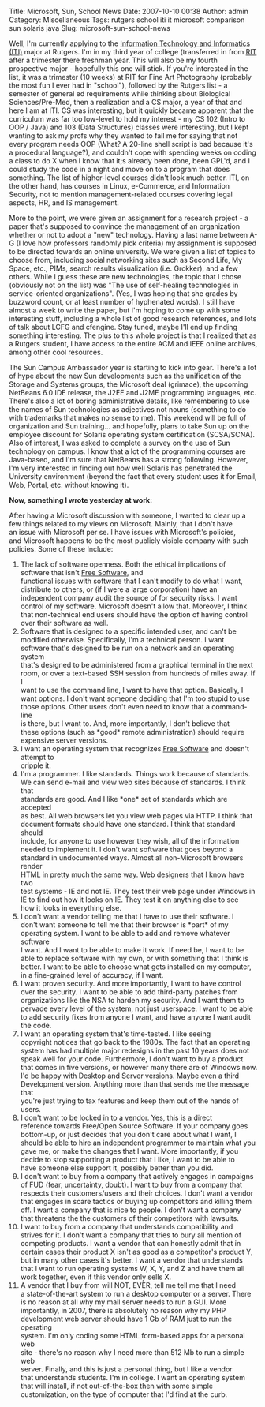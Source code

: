 Title: Microsoft, Sun, School News
Date: 2007-10-10 00:38
Author: admin
Category: Miscellaneous
Tags: rutgers school iti it microsoft comparison sun solaris java
Slug: microsoft-sun-school-news

Well, I'm currently applying to the [Information Technology and
Informatics
(ITI)](http://www.scils.rutgers.edu/information-technology-and-informatics-major/program-information.html)
major at Rutgers. I'm in my third year of college (transferred in from
[RIT](http://www.rit.edu) after a trimester there freshman year. This
will also be my fourth prospective major - hopefully this one will
stick. If you're interested in the list, it was a trimester (10 weeks)
at RIT for Fine Art Photography (probably the most fun I ever had in
"school"), followed by the Rutgers list - a semester of general ed
requirements while thinking about Biological Sciences/Pre-Med, then a
realization and a CS major, a year of that and here I am at ITI. CS was
interesting, but it quickly became apparent that the curriculum was far
too low-level to hold my interest - my CS 102 (Intro to OOP / Java) and
103 (Data Structures) classes were interesting, but I kept wanting to
ask my profs why they wanted to fail me for saying that not every
program needs OOP (What? A 20-line shell script is bad because it's a
procedural language?), and couldn't cope with spending weeks on coding a
class to do X when I know that it;s already been done, been GPL'd, and I
could study the code in a night and move on to a program that does
something. The list of higher-level courses didn't look much better.
ITI, on the other hand, has courses in Linux, e-Commerce, and
Information Security, not to mention management-related courses covering
legal aspects, HR, and IS management.

More to the point, we were given an assignment for a research project -
a paper that's supposed to convince the management of an organization
whether or not to adopt a "new" technology. Having a last name between
A-G (I love how professors randomly pick criteria) my assignment is
supposed to be directed towards an online university. We were given a
list of topics to choose from, including social networking sites such as
Second Life, My Space, etc., PIMs, search results visualization (i.e.
Grokker), and a few others. While I guess these are new technologies,
the topic that I chose (obviously not on the list) was "The use of
self-healing technologies in service-oriented organizations". (Yes, I
was hoping that she grades by buzzword count, or at least number of
hyphenated words). I still have almost a week to write the paper, but
I'm hoping to come up with some interesting stuff, including a whole
list of good research references, and lots of talk about LCFG and
cfengine. Stay tuned, maybe I'll end up finding something interesting.
The plus to this whole project is that I realized that as a Rutgers
student, I have access to the entire ACM and IEEE online archives, among
other cool resources.

The Sun Campus Ambassador year is starting to kick into gear. There's a
lot of hype about the new Sun developments such as the unification of
the Storage and Systems groups, the Microsoft deal (grimace), the
upcoming NetBeans 6.0 IDE release, the J2EE and J2ME programming
languages, etc. There's also a lot of boring administrative details,
like remembering to use the names of Sun technologies as adjectives not
nouns (something to do with trademarks that makes no sense to me). This
weekend will be full of organization and Sun training... and hopefully,
plans to take Sun up on the employee discount for Solaris operating
system certification (SCSA/SCNA). Also of interest, I was asked to
complete a survey on the use of Sun technology on campus. I know that a
lot of the programming courses are Java-based, and I'm sure that
NetBeans has a strong following. However, I'm very interested in finding
out how well Solaris has penetrated the University environment (beyond
the fact that every student uses it for Email, Web, Portal, etc. without
knowing it).

**Now, something I wrote yesterday at work:**

After having a Microsoft discussion with someone, I wanted to clear up
a  
few things related to my views on Microsoft. Mainly, that I don't have  
an issue with Microsoft per se. I have issues with Microsoft's
policies,  
and Microsoft happens to be the most publicly visible company with such  
policies. Some of these Include:

1.  The lack of software openness. Both the ethical implications of  
   software that isn't [Free Software](http://www.fsf.org), and  
   functional issues with software that I can't modify to do what I
    want,  
   distribute to others, or (if I were a large corporation) have an  
   independent company audit the source of for security risks. I want  
   control of my software. Microsoft doesn't allow that. Moreover, I
    think  
   that non-technical end users should have the option of having
    control  
   over their software as well.
2.  Software that is designed to a specific intended user, and can't be  
   modified otherwise. Specifically, I'm a technical person. I want  
   software that's designed to be run on a network and an operating
    system  
   that's designed to be administered from a graphical terminal in the
    next  
   room, or over a text-based SSH session from hundreds of miles away.
    If I  
   want to use the command line, I want to have that option. Basically,
    I  
   want options. I don't want someone deciding that I'm too stupid to
    use  
   those options. Other users don't even need to know that a
    command-line  
   is there, but I want to. And, more importantly, I don't believe
    that  
   these options (such as \*good\* remote administration) should
    require  
   expensive server versions.
3.  I want an operating system that recognizes [Free
    Software](http://www.fsf.org) and doesn't attempt to  
   cripple it.
4.  I'm a programmer. I like standards. Things work because of
    standards.  
   We can send e-mail and view web sites because of standards. I think
    that  
   standards are good. And I like \*one\* set of standards which are
    accepted  
   as best. All web browsers let you view web pages via HTTP. I think
    that  
   document formats should have one standard. I think that standard
    should  
   include, for anyone to use however they wish, all of the
    information  
   needed to implement it. I don't want software that goes beyond a  
   standard in undocumented ways. Almost all non-Microsoft browsers
    render  
   HTML in pretty much the same way. Web designers that I know have
    two  
   test systems - IE and not IE. They test their web page under Windows
    in  
   IE to find out how it looks on IE. They test it on anything else to
    see  
   how it looks in everything else.
5.  I don't want a vendor telling me that I have to use their software.
    I  
   don't want someone to tell me that their browser is \*part\* of my  
   operating system. I want to be able to add and remove whatever
    software  
   I want. And I want to be able to make it work. If need be, I want to
    be  
   able to replace software with my own, or with something that I think
    is  
   better. I want to be able to choose what gets installed on my
    computer,  
   in a fine-grained level of accuracy, if I want.
6.  I want proven security. And more importantly, I want to have
    control  
   over the security. I want to be able to add third-party patches
    from  
   organizations like the NSA to harden my security. And I want them
    to  
   pervade every level of the system, not just userspace. I want to be
    able  
   to add security fixes from anyone I want, and have anyone I want
    audit  
   the code.
7.  I want an operating system that's time-tested. I like seeing  
   copyright notices that go back to the 1980s. The fact that an
    operating  
   system has had multiple major redesigns in the past 10 years does
    not  
   speak well for your code. Furthermore, I don't want to buy a
    product  
   that comes in five versions, or however many there are of Windows
    now.  
   I'd be happy with Desktop and Server versions. Maybe even a third  
   Development version. Anything more than that sends me the message
    that  
   you're just trying to tax features and keep them out of the hands of
    users.
8.  I don't want to be locked in to a vendor. Yes, this is a direct  
   reference towards Free/Open Source Software. If your company goes  
   bottom-up, or just decides that you don't care about what I want, I  
   should be able to hire an independent programmer to maintain what
    you  
   gave me, or make the changes that I want. More importantly, if you  
   decide to stop supporting a product that I like, I want to be able
    to  
   have someone else support it, possibly better than you did.
9.  I don't want to buy from a company that actively engages in
    campaigns  
   of FUD (fear, uncertainty, doubt). I want to buy from a company
    that  
   respects their customers/users and their choices. I don't want a
    vendor  
   that engages in scare tactics or buying up competitors and killing
    them  
   off. I want a company that is nice to people. I don't want a
    company  
   that threatens the the customers of their competitors with lawsuits.
10. I want to buy from a company that understands compatibility and  
   strives for it. I don't want a company that tries to bury all
    mention of  
   competing products. I want a vendor that can honestly admit that in  
   certain cases their product X isn't as good as a competitor's
    product Y,  
   but in many other cases it's better. I want a vendor that
    understands  
   that I want to run operating systems W, X, Y, and Z and have them
    all  
   work together, even if this vendor only sells X.
11. A vendor that I buy from will NOT, EVER, tell me tell me that I
    need  
   a state-of-the-art system to run a desktop computer or a server.
    There  
   is no reason at all why my mail server needs to run a GUI. More  
   importantly, in 2007, there is absolutely no reason why my PHP  
   development web server should have 1 Gb of RAM just to run the
    operating  
   system. I'm only coding some HTML form-based apps for a personal
    web  
   site - there's no reason why I need more than 512 Mb to run a simple
    web  
   server. Finally, and this is just a personal thing, but I like a
    vendor  
   that understands students. I'm in college. I want an operating
    system  
   that will install, if not out-of-the-box then with some simple  
   customization, on the type of computer that I'd find at the curb.


